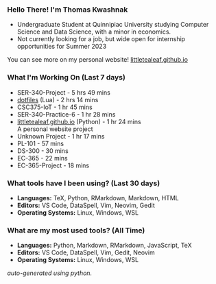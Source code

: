 
### Hello There! I'm Thomas Kwashnak

- Undergraduate Student at Quinnipiac University studying Computer Science and Data Science, with a minor in economics.
- Not currently looking for a job, but wide open for internship opportunities for Summer 2023

You can see more on my personal website! [littletealeaf.github.io](https://littletealeaf.github.io)

### What I'm Working On (Last 7 days)
<ul><li>SER-340-Project - 5 hrs 49 mins</li><li><a href="https://github.com/LittleTealeaf/dotfiles">dotfiles</a> (Lua) - 2 hrs 14 mins</li><li>CSC375-IoT - 1 hr 45 mins</li><li>SER-340-Practice-6 - 1 hr 28 mins</li><li><a href="https://github.com/LittleTealeaf/littletealeaf.github.io">littletealeaf.github.io</a> (Python) - 1 hr 24 mins<br>A personal website project</li><li>Unknown Project - 1 hr 17 mins</li><li>PL-101 - 57 mins</li><li>DS-300 - 30 mins</li><li>EC-365 - 22 mins</li><li>EC-365-Project - 18 mins</li></ul>

### What tools have I been using? (Last 30 days)
- **Languages:** TeX, Python, RMarkdown, Markdown, HTML
- **Editors:** VS Code, DataSpell, Vim, Neovim, Gedit
- **Operating Systems:** Linux, Windows, WSL

### What are my most used tools? (All Time)
- **Languages:** Python, Markdown, RMarkdown, JavaScript, TeX
- **Editors:** VS Code, DataSpell, Vim, Gedit, Neovim
- **Operating Systems:** Linux, Windows, WSL

*auto-generated using python.*
